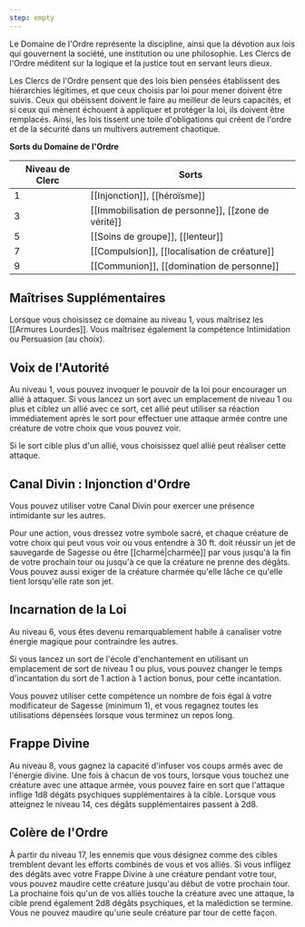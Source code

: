 ```yaml
---
step: empty
---
```

Le Domaine de l'Ordre représente la discipline, ainsi que la dévotion aux lois qui gouvernent la société, une institution ou une philosophie. Les Clercs de l'Ordre méditent sur la logique et la justice tout en servant leurs dieux.

Les Clercs de l'Ordre pensent que des lois bien pensées établissent des hiérarchies légitimes, et que ceux choisis par loi pour mener doivent être suivis. Ceux qui obéissent doivent le faire au meilleur de leurs capacités, et si ceux qui mènent échouent à appliquer et protéger la loi, ils doivent être remplacés. Ainsi, les lois tissent une toile d'obligations qui créent de l'ordre et de la sécurité dans un multivers autrement chaotique.

**Sorts du Domaine de l'Ordre**

| Niveau de Clerc | Sorts                                              |
| --------------- | -------------------------------------------------- |
| 1               | [[Injonction]], [[héroïsme]]                       |
| 3               | [[Immobilisation de personne]], [[zone de vérité]] |
| 5               | [[Soins de groupe]], [[lenteur]]                   |
| 7               | [[Compulsion]], [[localisation de créature]]       |
| 9               | [[Communion]], [[domination de personne]]          |

## Maîtrises Supplémentaires

Lorsque vous choisissez ce domaine au niveau 1, vous maîtrisez les [[Armures Lourdes]]. Vous maîtrisez également la compétence Intimidation ou Persuasion (au choix).

## Voix de l'Autorité

Au niveau 1, vous pouvez invoquer le pouvoir de la loi pour encourager un allié à attaquer. Si vous lancez un sort avec un emplacement de niveau 1 ou plus et ciblez un allié avec ce sort, cet allié peut utiliser sa réaction immédiatement après le sort pour effectuer une attaque armée contre une créature de votre choix que vous pouvez voir.

Si le sort cible plus d'un allié, vous choisissez quel allié peut réaliser cette attaque.

## Canal Divin : Injonction d'Ordre

Vous pouvez utiliser votre Canal Divin pour exercer une présence intimidante sur les autres.

Pour une action, vous dressez votre symbole sacré, et chaque créature de votre choix qui peut vous voir ou vous entendre à 30 ft. doit réussir un jet de sauvegarde de Sagesse ou être [[charmé|charmée]] par vous jusqu'à la fin de votre prochain tour ou jusqu'à ce que la créature ne prenne des dégâts. Vous pouvez aussi exiger de la créature charmée qu'elle lâche ce qu'elle tient lorsqu'elle rate son jet.

## Incarnation de la Loi

Au niveau 6, vous êtes devenu remarquablement habile à canaliser votre énergie magique pour contraindre les autres. 

Si vous lancez un sort de l'école d'enchantement en utilisant un emplacement de sort de niveau 1 ou plus, vous pouvez changer le temps d'incantation du sort de 1 action à 1 action bonus, pour cette incantation.

Vous pouvez utiliser cette compétence un nombre de fois égal à votre modificateur de Sagesse (minimum 1), et vous regagnez toutes les utilisations dépensées lorsque vous terminez un repos long.

## Frappe Divine

Au niveau 8, vous gagnez la capacité d'infuser vos coups armés avec de l'énergie divine. Une fois à chacun de vos tours, lorsque vous touchez une créature avec une attaque armée, vous pouvez faire en sort que l'attaque inflige 1d8 dégâts psychiques supplémentaires à la cible. Lorsque vous atteignez le niveau 14, ces dégâts supplémentaires passent à 2d8.

## Colère de l'Ordre

À partir du niveau 17, les ennemis que vous désignez comme des cibles tremblent devant les efforts combinés de vous et vos alliés. Si vous infligez des dégâts avec votre Frappe Divine à une créature pendant votre tour, vous pouvez maudire cette créature jusqu'au début de votre prochain tour. La prochaine fois qu'un de vos alliés touche la créature avec une attaque, la cible prend également 2d8 dégâts psychiques, et la malédiction se termine. Vous ne pouvez maudire qu'une seule créature par tour de cette façon.
